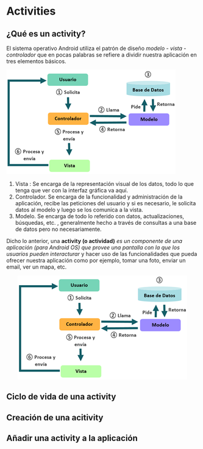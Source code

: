 # Activities

## ¿Qué es un activity?

El sistema operativo Android utiliza el patrón de diseño *modelo - vista - controlador*  que en pocas palabras se refiere a dividir nuestra aplicación en tres elementos básicos.

![mvc](./img/mvc.png)

1. Vista : Se encarga de la representación visual de los datos, todo lo que tenga que ver con la interfaz gráfica va aquí.
2. Controlador. Se encarga de la funcionalidad y administración de la aplicación, recibe las peticiones del usuario y si es necesario, le solicita datos al modelo y luego se los comunica a la vista.
3. Modelo. Se encarga de todo lo referido con datos, actualizaciones, búsquedas, etc. , generalmente hecho a través de consultas a una base de datos pero no necesariamente.

Dicho lo anterior, una **activity (o actividad)**  *es un componente de una aplicación (para Android OS)  que provee una pantalla con la que los usuarios pueden interacturar* y hacer uso de las funcionalidades que pueda ofrecer nuestra aplicación como por ejemplo, tomar una foto, enviar un email, ver un mapa, etc.

<p align="center"><img src="./img/mvc.png">

</p>



## Ciclo de vida de una activity

## Creación de una acitivity

## Añadir una activity a la aplicación

